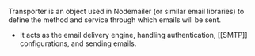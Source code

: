 Transporter is an object used in Nodemailer (or similar email libraries) to define the method and service through which emails will be sent.
- It acts as the email delivery engine, handling authentication, [[SMTP]] configurations, and sending emails.